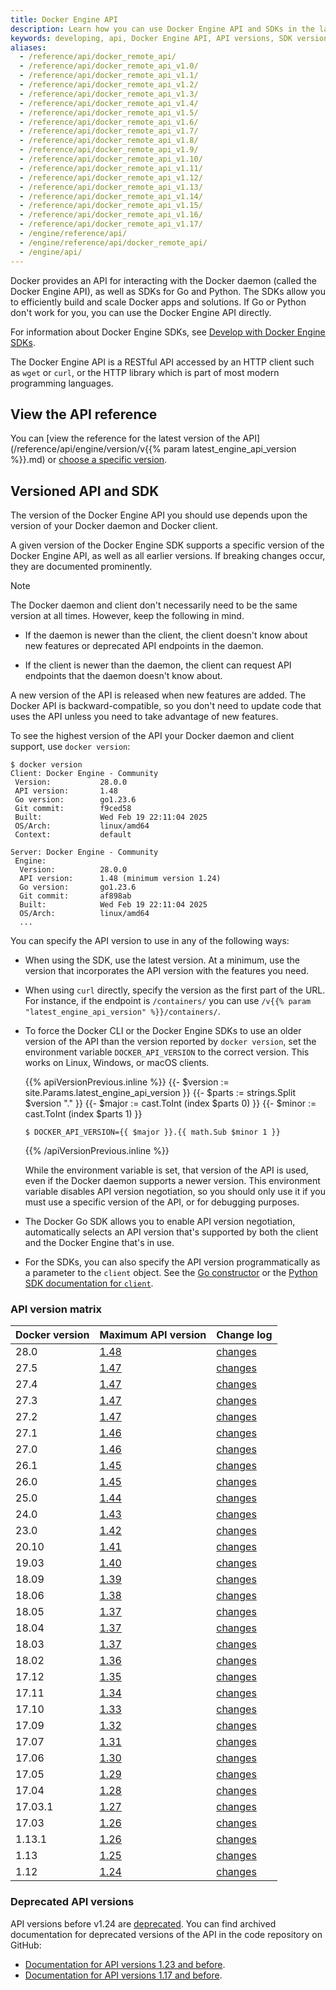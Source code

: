 ```yaml
---
title: Docker Engine API
description: Learn how you can use Docker Engine API and SDKs in the language of your choice.
keywords: developing, api, Docker Engine API, API versions, SDK versions
aliases:
  - /reference/api/docker_remote_api/
  - /reference/api/docker_remote_api_v1.0/
  - /reference/api/docker_remote_api_v1.1/
  - /reference/api/docker_remote_api_v1.2/
  - /reference/api/docker_remote_api_v1.3/
  - /reference/api/docker_remote_api_v1.4/
  - /reference/api/docker_remote_api_v1.5/
  - /reference/api/docker_remote_api_v1.6/
  - /reference/api/docker_remote_api_v1.7/
  - /reference/api/docker_remote_api_v1.8/
  - /reference/api/docker_remote_api_v1.9/
  - /reference/api/docker_remote_api_v1.10/
  - /reference/api/docker_remote_api_v1.11/
  - /reference/api/docker_remote_api_v1.12/
  - /reference/api/docker_remote_api_v1.13/
  - /reference/api/docker_remote_api_v1.14/
  - /reference/api/docker_remote_api_v1.15/
  - /reference/api/docker_remote_api_v1.16/
  - /reference/api/docker_remote_api_v1.17/
  - /engine/reference/api/
  - /engine/reference/api/docker_remote_api/
  - /engine/api/
---
```


Docker provides an API for interacting with the Docker daemon (called the Docker
Engine API), as well as SDKs for Go and Python. The SDKs allow you to efficiently build and
scale Docker apps and solutions. If Go or Python don't work
for you, you can use the Docker Engine API directly.

For information about Docker Engine SDKs, see [Develop with Docker Engine SDKs](sdk/_index.md).

The Docker Engine API is a RESTful API accessed by an HTTP client such as `wget` or
`curl`, or the HTTP library which is part of most modern programming languages.

## View the API reference

You can
[view the reference for the latest version of the API](/reference/api/engine/version/v{{% param latest_engine_api_version %}}.md)
or [choose a specific version](/reference/api/engine/version-history/).

## Versioned API and SDK

The version of the Docker Engine API you should use depends upon the version of
your Docker daemon and Docker client.

A given version of the Docker Engine SDK supports a specific version of the
Docker Engine API, as well as all earlier versions. If breaking changes occur,
they are documented prominently.

> [!NOTE]
>
> The Docker daemon and client don't necessarily need to be the same version
> at all times. However, keep the following in mind.
>
> - If the daemon is newer than the client, the client doesn't know about new
>   features or deprecated API endpoints in the daemon.
>
> - If the client is newer than the daemon, the client can request API
>   endpoints that the daemon doesn't know about.

A new version of the API is released when new features are added. The Docker API
is backward-compatible, so you don't need to update code that uses the API
unless you need to take advantage of new features.

To see the highest version of the API your Docker daemon and client support, use
`docker version`:

```console
$ docker version
Client: Docker Engine - Community
 Version:           28.0.0
 API version:       1.48
 Go version:        go1.23.6
 Git commit:        f9ced58
 Built:             Wed Feb 19 22:11:04 2025
 OS/Arch:           linux/amd64
 Context:           default

Server: Docker Engine - Community
 Engine:
  Version:          28.0.0
  API version:      1.48 (minimum version 1.24)
  Go version:       go1.23.6
  Git commit:       af898ab
  Built:            Wed Feb 19 22:11:04 2025
  OS/Arch:          linux/amd64
  ...
```

You can specify the API version to use in any of the following ways:

- When using the SDK, use the latest version. At a minimum, use the version
  that incorporates the API version with the features you need.
- When using `curl` directly, specify the version as the first part of the URL.
  For instance, if the endpoint is `/containers/` you can use
  `/v{{% param "latest_engine_api_version" %}}/containers/`.
- To force the Docker CLI or the Docker Engine SDKs to use an older version
  of the API than the version reported by `docker version`, set the
  environment variable `DOCKER_API_VERSION` to the correct version. This works
  on Linux, Windows, or macOS clients.

  {{% apiVersionPrevious.inline %}}
  {{- $version := site.Params.latest_engine_api_version }}
  {{- $parts := strings.Split $version "." }}
  {{- $major := cast.ToInt (index $parts 0) }}
  {{- $minor := cast.ToInt (index $parts 1) }}
  ```console
  $ DOCKER_API_VERSION={{ $major }}.{{ math.Sub $minor 1 }}
  ```
  {{% /apiVersionPrevious.inline %}}

  While the environment variable is set, that version of the API is used, even
  if the Docker daemon supports a newer version. This environment variable
  disables API version negotiation, so you should only use it if you must
  use a specific version of the API, or for debugging purposes.

- The Docker Go SDK allows you to enable API version negotiation, automatically
  selects an API version that's supported by both the client and the Docker Engine
  that's in use.
- For the SDKs, you can also specify the API version programmatically as a
  parameter to the `client` object. See the
  [Go constructor](https://pkg.go.dev/github.com/docker/docker/client#NewClientWithOpts)
  or the
  [Python SDK documentation for `client`](https://docker-py.readthedocs.io/en/stable/client.html).

### API version matrix

| Docker version | Maximum API version                          | Change log                                                         |
|:---------------|:---------------------------------------------|:-------------------------------------------------------------------|
| 28.0           | [1.48](/reference/api/engine/version/v1.48/) | [changes](/reference/api/engine/version-history/#v148-api-changes) |
| 27.5           | [1.47](/reference/api/engine/version/v1.47/) | [changes](/reference/api/engine/version-history/#v147-api-changes) |
| 27.4           | [1.47](/reference/api/engine/version/v1.47/) | [changes](/reference/api/engine/version-history/#v147-api-changes) |
| 27.3           | [1.47](/reference/api/engine/version/v1.47/) | [changes](/reference/api/engine/version-history/#v147-api-changes) |
| 27.2           | [1.47](/reference/api/engine/version/v1.47/) | [changes](/reference/api/engine/version-history/#v147-api-changes) |
| 27.1           | [1.46](/reference/api/engine/version/v1.46/) | [changes](/reference/api/engine/version-history/#v146-api-changes) |
| 27.0           | [1.46](/reference/api/engine/version/v1.46/) | [changes](/reference/api/engine/version-history/#v146-api-changes) |
| 26.1           | [1.45](/reference/api/engine/version/v1.45/) | [changes](/reference/api/engine/version-history/#v145-api-changes) |
| 26.0           | [1.45](/reference/api/engine/version/v1.45/) | [changes](/reference/api/engine/version-history/#v145-api-changes) |
| 25.0           | [1.44](/reference/api/engine/version/v1.44/) | [changes](/reference/api/engine/version-history/#v144-api-changes) |
| 24.0           | [1.43](/reference/api/engine/version/v1.43/) | [changes](/reference/api/engine/version-history/#v143-api-changes) |
| 23.0           | [1.42](/reference/api/engine/version/v1.42/) | [changes](/reference/api/engine/version-history/#v142-api-changes) |
| 20.10          | [1.41](/reference/api/engine/version/v1.41/) | [changes](/reference/api/engine/version-history/#v141-api-changes) |
| 19.03          | [1.40](/reference/api/engine/version/v1.40/) | [changes](/reference/api/engine/version-history/#v140-api-changes) |
| 18.09          | [1.39](/reference/api/engine/version/v1.39/) | [changes](/reference/api/engine/version-history/#v139-api-changes) |
| 18.06          | [1.38](/reference/api/engine/version/v1.38/) | [changes](/reference/api/engine/version-history/#v138-api-changes) |
| 18.05          | [1.37](/reference/api/engine/version/v1.37/) | [changes](/reference/api/engine/version-history/#v137-api-changes) |
| 18.04          | [1.37](/reference/api/engine/version/v1.37/) | [changes](/reference/api/engine/version-history/#v137-api-changes) |
| 18.03          | [1.37](/reference/api/engine/version/v1.37/) | [changes](/reference/api/engine/version-history/#v137-api-changes) |
| 18.02          | [1.36](/reference/api/engine/version/v1.36/) | [changes](/reference/api/engine/version-history/#v136-api-changes) |
| 17.12          | [1.35](/reference/api/engine/version/v1.35/) | [changes](/reference/api/engine/version-history/#v135-api-changes) |
| 17.11          | [1.34](/reference/api/engine/version/v1.34/) | [changes](/reference/api/engine/version-history/#v134-api-changes) |
| 17.10          | [1.33](/reference/api/engine/version/v1.33/) | [changes](/reference/api/engine/version-history/#v133-api-changes) |
| 17.09          | [1.32](/reference/api/engine/version/v1.32/) | [changes](/reference/api/engine/version-history/#v132-api-changes) |
| 17.07          | [1.31](/reference/api/engine/version/v1.31/) | [changes](/reference/api/engine/version-history/#v131-api-changes) |
| 17.06          | [1.30](/reference/api/engine/version/v1.30/) | [changes](/reference/api/engine/version-history/#v130-api-changes) |
| 17.05          | [1.29](/reference/api/engine/version/v1.29/) | [changes](/reference/api/engine/version-history/#v129-api-changes) |
| 17.04          | [1.28](/reference/api/engine/version/v1.28/) | [changes](/reference/api/engine/version-history/#v128-api-changes) |
| 17.03.1        | [1.27](/reference/api/engine/version/v1.27/) | [changes](/reference/api/engine/version-history/#v127-api-changes) |
| 17.03          | [1.26](/reference/api/engine/version/v1.27/) | [changes](/reference/api/engine/version-history/#v126-api-changes) |
| 1.13.1         | [1.26](/reference/api/engine/version/v1.26/) | [changes](/reference/api/engine/version-history/#v126-api-changes) |
| 1.13           | [1.25](/reference/api/engine/version/v1.26/) | [changes](/reference/api/engine/version-history/#v125-api-changes) |
| 1.12           | [1.24](/reference/api/engine/version/v1.24/) | [changes](/reference/api/engine/version-history/#v124-api-changes) |

### Deprecated API versions

API versions before v1.24 are [deprecated](/engine/deprecated/#deprecate-legacy-api-versions).
You can find archived documentation for deprecated versions of the API in the
code repository on GitHub:

- [Documentation for API versions 1.23 and before](https://github.com/moby/moby/tree/v25.0.0/docs/api).
- [Documentation for API versions 1.17 and before](https://github.com/moby/moby/tree/v1.9.1/docs/reference/api).
